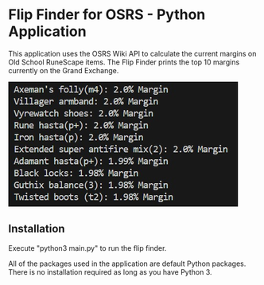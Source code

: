 # Flip Finder for OSRS - Python Application
This application uses the OSRS Wiki API to calculate the current margins on Old School RuneScape items. The Flip Finder prints the top 10 margins currently on the Grand Exchange.

![Application printout](docs/screenshot.jpg)

## Installation 
Execute "python3 main.py" to run the flip finder.

All of the packages used in the application are default Python packages. There is no installation required as long as you have Python 3.

<br>

